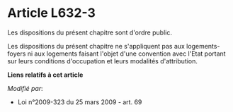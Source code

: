 # Article L632-3

Les dispositions du présent chapitre sont d'ordre public.

Les dispositions du présent chapitre ne s'appliquent pas aux logements-foyers ni aux logements faisant l'objet d'une
convention avec l'Etat portant sur leurs conditions d'occupation et leurs modalités d'attribution.

**Liens relatifs à cet article**

_Modifié par_:

  - Loi n°2009-323 du 25 mars 2009 - art. 69
